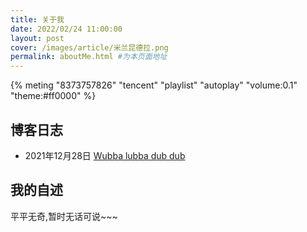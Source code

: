 ```yaml
---
title: 关于我
date: 2022/02/24 11:00:00
layout: post
cover: /images/article/米兰昆德拉.png
permalink: aboutMe.html #为本页面地址
---
```

{% meting "8373757826" "tencent" "playlist" "autoplay" "volume:0.1" "theme:#ff0000" %}

## 博客日志
<!-- * 2022年02月23日 [整理了下最近的笔记](/2022/02/23/整理了下最近的笔记/) -->
* 2021年12月28日 [Wubba lubba dub dub](/2021/12/28/I%20am%20Tiny%20Rick/)

## 我的自述
平平无奇,暂时无话可说~~~

<!-- ## 看过的书
* [豆瓣](https://www.douban.com/people/178881271/) -->


<!-- ## 听过的歌
* [网易云音乐](https://music.163.com/#/user/home?id=369656412) -->


<!-- {% gallery %}
![text](https://cdn.jsdelivr.net/gh/nexmoe/image@latest/20210207192753.jpg)
![text](https://cdn.jsdelivr.net/gh/nexmoe/image@latest/20210207192754.jpg)
![text](https://cdn.jsdelivr.net/gh/nexmoe/image@latest/20210207192755.jpg)
![text](https://cdn.jsdelivr.net/gh/nexmoe/image@latest/20210207192756.jpg)
![text](https://cdn.jsdelivr.net/gh/nexmoe/image@latest/20210207192534.jpg)
![text](https://cdn.jsdelivr.net/gh/nexmoe/image@latest/20210207192535.jpg)
![text](https://cdn.jsdelivr.net/gh/nexmoe/image@latest/20210207192415.jpg)
![text](https://cdn.jsdelivr.net/gh/nexmoe/image@latest/20210207192533.jpg)
{% endgallery %} -->